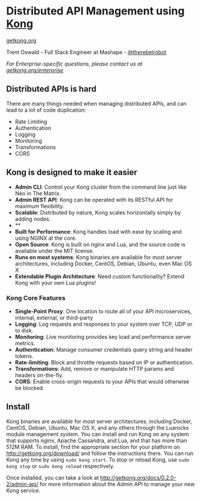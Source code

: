 # Distributed API Management using [Kong](http://getkong.org)

[getkong.org](http://getkong.org)

Trent Oswald - Full Stack Engineer at Mashape - [@therebelrobot](http://twitter.com/therebelrobot)

*For Enterprise-specific questions, please contact us at [getkong.org/enterprise](http://getkong.org/enterprise/)*

## Distributed APIs is hard

There are many things needed when managing distributed APIs, and can lead to a lot of code duplication:

- Rate Limiting
- Authentication
- Logging
- Monitoring
- Transformations
- CORS

## Kong is designed to make it easier

- **Admin CLI**: Control your Kong cluster from the command line just like Neo in The Matrix.
- **Admin REST API**: Kong can be operated with its RESTful API for maximum flexibility.
- **Scalable**: Distributed by nature, Kong scales horizontally simply by adding nodes.
- **
- **Built for Performance**: Kong handles load with ease by scaling and using NGINX at the core.
- **Open Source**: Kong is built on nginx and Lua, and the source code is available under the MIT license.
- **Runs on most systems**: Kong binaries are available for most server architectures, including Docker, CentOS, Debian, Ubuntu, even Mac OS X
- **Extendable Plugin Architecture**: Need custom functionality? Extend Kong with your own Lua plugins!

### Kong Core Features

- **Single-Point Proxy**: One location to route all of your API microservices, internal, external, or third-party
- **Logging**: Log requests and responses to your system over TCP, UDP or to disk.
- **Monitoring**: Live monitoring provides key load and performance server metrics.
- **Authentication**: Manage consumer credentials query string and header tokens.
- **Rate-limiting**: Block and throttle requests based on IP or authentication.
- **Transformations**: Add, remove or manipulate HTTP params and headers on-the-fly.
- **CORS**: Enable cross-origin requests to your APIs that would otherwise be blocked.

## Install

Kong binaries are available for most server architectures, including Docker, CentOS, Debian, Ubuntu, Mac OS X, and any others through the Luarocks module management system. You can install and run Kong on any system that supports nginx, Apache Cassandra, and Lua, and that has more than 512M RAM. To install, find the appropriate section for your platform on http://getkong.org/download/ and follow the instructions there. You can run Kong any time by using `sudo kong start`. To stop or reload Kong, use `sudo kong stop` or `sudo kong reload` respectively.

Once installed, you can take a look at http://getkong.org/docs/0.2.0-2/admin-api/ for more information about the Admin API to manage your new Kong service.
